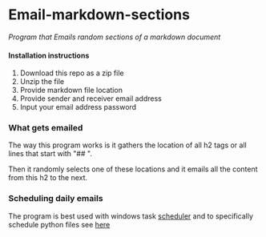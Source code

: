 # Email-markdown-sections
_Program that Emails random sections of a markdown document_

#### Installation instructions

1. Download this repo as a zip file
2. Unzip the file 
3. Provide markdown file location
4. Provide sender and receiver email address
5. Input your email address password

### What gets emailed

The way this program works is it gathers the location of all h2 tags or all lines that start with "## ".

Then it randomly selects one of these locations and it emails all the content from this h2 to the next. 

### Scheduling daily emails

The program is best used with windows task [scheduler](https://www.windowscentral.com/how-create-automated-task-using-task-scheduler-windows-10) and to specifically schedule python files see [here](https://stackoverflow.com/questions/44727232/scheduling-a-py-file-on-task-scheduler-in-windows-10)
